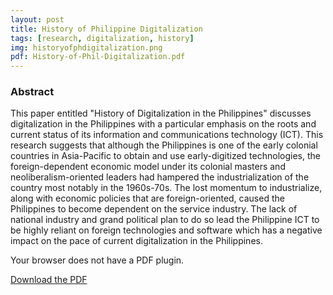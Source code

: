 ```yaml
---
layout: post
title: History of Philippine Digitalization
tags: [research, digitalization, history]
img: historyofphdigitalization.png
pdf: History-of-Phil-Digitalization.pdf
---
```


### Abstract

This paper entitled "History of Digitalization in the Philippines" discusses digitalization in the Philippines with a particular emphasis on the roots and current status of its information and communications technology (ICT). This research suggests that although the Philippines is one of the early colonial countries in Asia-Pacific to obtain and use early-digitized technologies, the foreign-dependent economic model under its colonial masters and neoliberalism-oriented leaders had hampered the industrialization of the country most notably in the 1960s-70s. The lost momentum to industrialize, along with economic policies that are foreign-oriented, caused the Philippines to become dependent on the service industry. The lack of national industry and grand political plan to do so lead the Philippine ICT to be highly reliant on foreign technologies and software which has a negative impact on the pace of current digitalization in the Philippines.

<!--more-->

<object id="pdf-viewer" data="/assets/pdf/{{ page.pdf }}" type='application/pdf'>
  <div class="content action">
    <p>Your browser does not have a PDF plugin.</p>
    <p><a href="/assets/pdf/{{ page.pdf }}" download>Download the PDF</a></p>
  </div>
</object>
